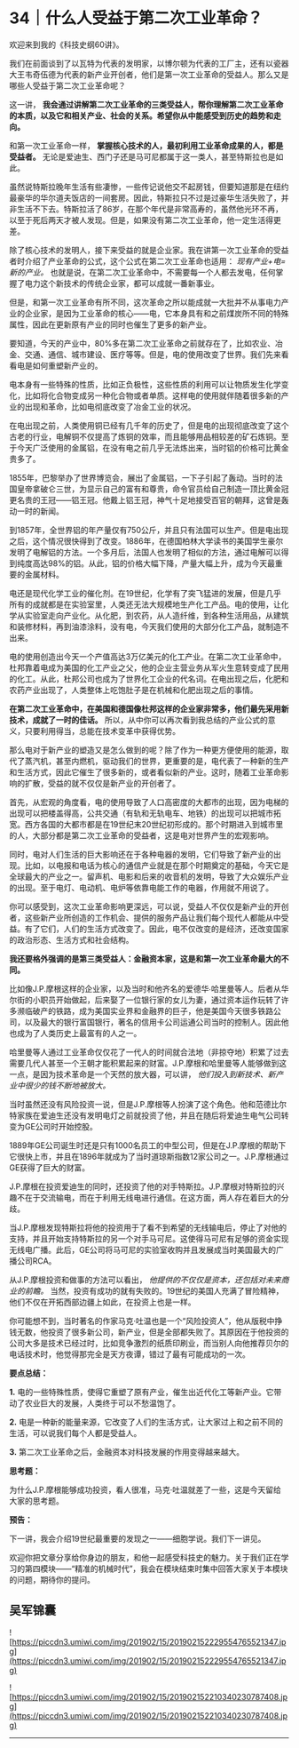 # 34｜什么人受益于第二次工业革命？

欢迎来到我的《科技史纲60讲》。

我们在前面谈到了以瓦特为代表的发明家，以博尔顿为代表的工厂主，还有以瓷器大王韦奇伍德为代表的新产业开创者，他们是第一次工业革命的受益人。那么又是哪些人受益于第二次工业革命呢？

这一讲， **我会通过讲解第二次工业革命的三类受益人，帮你理解第二次工业革命的本质，以及它和相关产业、社会的关系。希望你从中能感受到历史的趋势和走向。**

和第一次工业革命一样， **掌握核心技术的人，最初利用工业革命成果的人，都是受益者。** 无论是爱迪生、西门子还是马可尼都属于这一类人，甚至特斯拉也是如此。

虽然说特斯拉晚年生活有些凄惨，一些传记说他交不起房钱，但要知道那是在纽约最豪华的华尔道夫饭店的一间套房。因此，特斯拉只不过是过豪华生活失败了，并非生活不下去。特斯拉活了86岁，在那个年代是非常高寿的，虽然他光环不再，以至于死后两天才被人发现。但是，如果没有第二次工业革命，他一定生活得更差。

除了核心技术的发明人，接下来受益的就是企业家。我在讲第一次工业革命的受益者时介绍了产业革命的公式，这个公式在第二次工业革命也适用： *现有产业+电=新的产业。* 也就是说，在第二次工业革命中，不需要每一个人都去发电，任何掌握了电力这个新技术的传统企业家，都可以成就一番新事业。

但是，和第一次工业革命有所不同，这次革命之所以能成就一大批并不从事电力产业的企业家，是因为工业革命的核心——电，它本身具有和之前煤炭所不同的特殊属性，因此在更新原有产业的同时也催生了更多的新产业。

要知道，今天的产业中，80%多在第二次工业革命之前就存在了，比如农业、冶金、交通、通信、城市建设、医疗等等。但是，电的使用改变了世界。我们先来看看电是如何重塑新产业的。

电本身有一些特殊的性质，比如正负极性，这些性质的利用可以让物质发生化学变化，比如将化合物变成另一种化合物或者单质。这样电的使用就伴随着很多新的产业的出现和革命，比如电彻底改变了冶金工业的状况。

在电出现之前，人类使用铜已经有几千年的历史了，但是电的出现彻底改变了这个古老的行业，电解铜不仅提高了炼铜的效率，而且能够用品相较差的矿石炼铜。至于今天广泛使用的金属铝，在没有电之前几乎无法炼出来，当时铝的价格可比黄金贵多了。

1855年，巴黎举办了世界博览会，展出了金属铝，一下子引起了轰动。当时的法国皇帝拿破仑三世，为显示自己的富有和尊贵，命令官员给自己制造一顶比黄金冠更名贵的王冠——铝王冠。他戴上铝王冠，神气十足地接受百官的朝拜，这曾是轰动一时的新闻。

到1857年，全世界铝的年产量仅有750公斤，并且只有法国可以生产。但是电出现之后，这个情况很快得到了改变。1886年，在德国柏林大学读书的美国学生豪尔发明了电解铝的方法。一个多月后，法国人也发明了相似的方法，通过电解可以得到纯度高达98%的铝。从此，铝的价格大幅下降，产量大幅上升，成为今天最重要的金属材料。

电还是现代化学工业的催化剂。在19世纪，化学有了突飞猛进的发展，但是几乎所有的成就都是在实验室里，人类还无法大规模地生产化工产品。电的使用，让化学从实验室走向产业化。从化肥，到农药，从人造纤维，到各种生活用品，从建筑和装修材料，再到油漆涂料，没有电，今天我们使用的大部分化工产品，就制造不出来。

电的使用创造出今天一个产值高达3万亿美元的化工产业。在第二次工业革命中，杜邦靠着电成为美国的化工产业之父，他的企业主营业务从军火生意转变成了民用的化工。从此，杜邦公司也成为了世界化工企业的代名词。在电出现之后，化肥和农药产业出现了，人类整体上吃饱肚子是在机械和化肥出现之后的事情。

 **在第二次工业革命中，在美国和德国像杜邦这样的企业家非常多，他们最先采用新技术，成就了一时的佳话。** 所以，从中你可以再次看到我总结的产业公式的意义，只要利用得当，总能在技术变革中获得优势。

那么电对于新产业的塑造又是怎么做到的呢？除了作为一种更方便使用的能源，取代了蒸汽机，甚至内燃机，驱动我们的世界，更重要的是，电代表了一种新的生产和生活方式，因此它催生了很多新的，或者看似新的产业。这时，随着工业革命影响的扩散，受益的就不仅仅是新产业的开创者了。

首先，从宏观的角度看，电的使用导致了人口高密度的大都市的出现，因为电梯的出现可以把楼盖得高，公共交通（有轨和无轨电车、地铁）的出现可以把城市拓宽。西方各国的大都市都是在19世纪末20世纪初形成的。那个时期进入到城市里的人，大部分都是第二次工业革命的受益者，这是电对世界产生的宏观影响。

同时，电对人们生活的巨大影响还在于各种电器的发明，它们导致了新产业的出现。比如，以电报和电话为核心的通信产业就是在那个时期奠定的基础，今天它是全球最大的产业之一。留声机、电影和后来的收音机的发明，导致了大众娱乐产业的出现。至于电灯、电动机、电炉等依靠电能工作的电器，作用就不用说了。

你可以感受到，这次工业革命影响更深远，可以说，受益人不仅仅是新产业的开创者，这些新产业所创造的工作机会、提供的服务产品让我们每个现代人都能从中受益。有了它们，人们的生活方式改变了。因此，电不仅改变的是经济，还改变国家的政治形态、生活方式和社会结构。

 **我还要格外强调的是第三类受益人：金融资本家，这是和第一次工业革命最大的不同。**

比如像J.P.摩根这样的企业家，以及当时和他齐名的爱德华∙哈里曼等人。后者从华尔街的小职员开始做起，后来娶了一位银行家的女儿为妻，通过资本运作玩转了许多濒临破产的铁路，成为美国实业界和金融界的巨子，他是美国今天很多铁路公司，以及最大的银行富国银行，著名的信用卡公司运通公司当时的控制人。因此他也成为了人类历史上最富有的人之一。

哈里曼等人通过工业革命仅仅花了一代人的时间就合法地（非掠夺地）积累了过去需要几代人甚至一个王朝才能积累起来的财富。J.P.摩根和哈里曼等人能够做到这一点，是因为技术革命是一个天然的放大器，可以讲， *他们投入到新技术、新产业中很少的钱不断地被放大。*

当时虽然还没有风险投资一说，但是J.P.摩根等人扮演了这个角色。他和范德比尔特家族在爱迪生还没有发明电灯之前就投资了他，并且在随后将爱迪生电气公司转变为GE公司时开始控股。

1889年GE公司诞生时还是只有1000名员工的中型公司，但是在J.P.摩根的帮助下它很快上市，并且在1896年就成为了当时道琼斯指数12家公司之一。J.P.摩根通过GE获得了巨大的财富。

J.P.摩根在投资爱迪生的同时，还投资了他的对手特斯拉。J.P.摩根对特斯拉的兴趣不在于交流输电，而在于利用无线电进行通信。在这方面，两人存在着巨大的分歧。

当J.P.摩根发现特斯拉将他的投资用于了看不到希望的无线输电后，停止了对他的支持，并且开始支持特斯拉的另一个对手马可尼。这使得马可尼有足够的资金实现无线电广播。此后，GE公司将马可尼的实验室收购并且发展成当时美国最大的广播公司RCA。

从J.P.摩根投资和做事的方法可以看出， *他提供的不仅仅是资本，还包括对未来商业的前瞻。* 当然，投资有成功的就有失败的。19世纪的美国人充满了冒险精神，他们不仅在开拓西部边疆上如此，在投资上也是一样。

你可能想不到，当时著名的作家马克·吐温也是一个“风险投资人”，他从版税中挣钱无数，他投资了很多新公司，新产业，但是全部都失败了。其原因在于他投资的公司大多是技术已经过时，比如竞争激烈的纸质印刷业，而当别人向他推荐贝尔的电话技术时，他觉得那完全是天方夜谭，错过了最有可能成功的一次。

 **要点总结：**

 **1.** 电的一些特殊性质，使得它重塑了原有产业，催生出近代化工等新产业。它带动了农业巨大的发展，人类终于可以不愁温饱了。

 **2.** 电是一种新的能量来源，它改变了人们的生活方式，让大家过上和之前不同的生活，可以说我们每个人都是受益人。

 **3.** 第二次工业革命之后，金融资本对科技发展的作用变得越来越大。

 **思考题：**

为什么J.P.摩根能够成功投资，看人很准，马克·吐温就差了一些，这是今天留给大家的思考题。

 **预告：**

下一讲，我会介绍19世纪最重要的发现之一——细胞学说。我们下一讲见。

欢迎你把文章分享给你身边的朋友，和他一起感受科技史的魅力。关于我们正在学习的第四模块——“精准的机械时代”，我会在模块结束时集中回答大家关于本模块的问题，期待你的提问。

## 吴军锦囊

![https://piccdn3.umiwi.com/img/201902/15/201902152229554765521347.jpg](https://piccdn3.umiwi.com/img/201902/15/201902152229554765521347.jpg)

![https://piccdn3.umiwi.com/img/201902/15/201902152210340230787408.jpg](https://piccdn3.umiwi.com/img/201902/15/201902152210340230787408.jpg)

---
